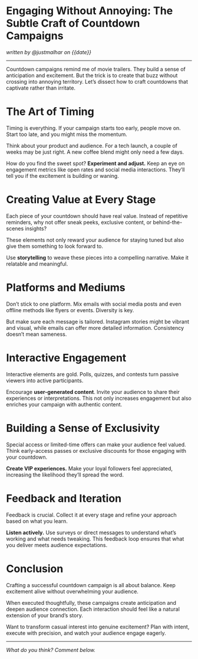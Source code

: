 # Engaging Without Annoying: The Subtle Craft of Countdown Campaigns  
*written by @justmalhar on {{date}}*

---

Countdown campaigns remind me of movie trailers. They build a sense of anticipation and excitement. But the trick is to create that buzz without crossing into annoying territory. Let’s dissect how to craft countdowns that captivate rather than irritate.

# The Art of Timing

Timing is everything. If your campaign starts too early, people move on. Start too late, and you might miss the momentum. 

Think about your product and audience. For a tech launch, a couple of weeks may be just right. A new coffee blend might only need a few days. 

How do you find the sweet spot? **Experiment and adjust.** Keep an eye on engagement metrics like open rates and social media interactions. They’ll tell you if the excitement is building or waning.

# Creating Value at Every Stage

Each piece of your countdown should have real value. Instead of repetitive reminders, why not offer sneak peeks, exclusive content, or behind-the-scenes insights?

These elements not only reward your audience for staying tuned but also give them something to look forward to.

Use **storytelling** to weave these pieces into a compelling narrative. Make it relatable and meaningful.

# Platforms and Mediums

Don’t stick to one platform. Mix emails with social media posts and even offline methods like flyers or events. Diversity is key.

But make sure each message is tailored. Instagram stories might be vibrant and visual, while emails can offer more detailed information. Consistency doesn’t mean sameness.

# Interactive Engagement

Interactive elements are gold. Polls, quizzes, and contests turn passive viewers into active participants.

Encourage **user-generated content**. Invite your audience to share their experiences or interpretations. This not only increases engagement but also enriches your campaign with authentic content.

# Building a Sense of Exclusivity

Special access or limited-time offers can make your audience feel valued. Think early-access passes or exclusive discounts for those engaging with your countdown.

**Create VIP experiences.** Make your loyal followers feel appreciated, increasing the likelihood they’ll spread the word.

# Feedback and Iteration

Feedback is crucial. Collect it at every stage and refine your approach based on what you learn.

**Listen actively.** Use surveys or direct messages to understand what’s working and what needs tweaking. This feedback loop ensures that what you deliver meets audience expectations.

# Conclusion

Crafting a successful countdown campaign is all about balance. Keep excitement alive without overwhelming your audience.

When executed thoughtfully, these campaigns create anticipation and deepen audience connection. Each interaction should feel like a natural extension of your brand’s story.

Want to transform casual interest into genuine excitement? Plan with intent, execute with precision, and watch your audience engage eagerly.

---

*What do you think? Comment below.*